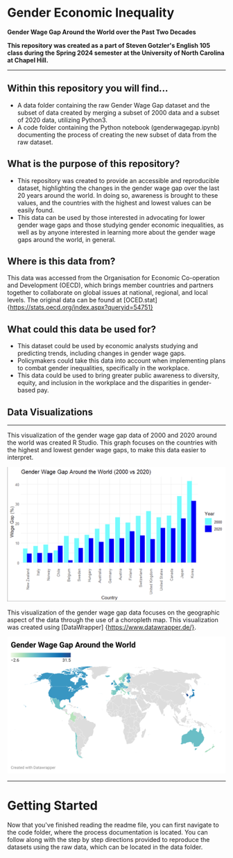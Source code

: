 # Gender Economic Inequality
**Gender Wage Gap Around the World over the Past Two Decades**

**This repository was created as a part of Steven Gotzler's English 105 class during the Spring 2024 semester at the University of North Carolina at Chapel Hill.**

---



## **Within this repository you will find...**
- A data folder containing the raw Gender Wage Gap dataset and the subset of data created by merging a subset of 2000 data and a subset of 2020 data, utilizing Python3.
- A code folder containing the Python notebook (genderwagegap.ipynb) documenting the process of creating the new subset of data from the raw dataset.

## **What is the purpose of this repository?**
- This repository was created to provide an accessible and reproducible dataset, highlighting the changes in the gender wage gap over the last 20 years around the world. In doing so, awareness is brought to these values, and the countries with the highest and lowest values can be easily found.
- This data can be used by those interested in advocating for lower gender wage gaps and those studying gender economic inequalities, as well as by anyone interested in learning more about the gender wage gaps around the world, in general.


## **Where is this data from?**
This data was accessed from the Organisation for Economic Co-operation and Development (OECD), which brings member countries and partners together to collaborate on global issues at national, regional, and local levels. The original data can be found at [OCED.stat] {https://stats.oecd.org/index.aspx?queryid=54751} 

## **What could this data be used for?**
- This dataset could be used by economic analysts studying and predicting trends, including changes in gender wage gaps.
- Policymakers could take this data into account when implementing plans to combat gender inequalities, specifically in the workplace.
- This data could be used to bring greater public awareness to diversity, equity, and inclusion in the workplace and the disparities in gender-based pay.

## **Data Visualizations**

--- 
This visualization of the gender wage gap data of 2000 and 2020 around the world was created R Studio. This graph focuses on the countries with the highest and lowest gender wage gaps, to make this data easier to interpret.

![data-viz](visualizations/data-visualization-bar-graph.png)  


This visualization of the gender wage gap data focuses on the geographic aspect of the data through the use of a choropleth map. This visualization was created using [DataWrapper] {https://www.datawrapper.de/}.  

![data-viz](visualizations/data-visualization-map.png)

---
# Getting Started

Now that you've finished reading the readme file, you can first navigate to the code folder, where the process documentation is located. You can follow along with the step by step directions provided to reproduce the datasets using the raw data, which can be located in the data folder. 

